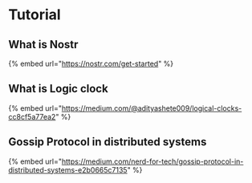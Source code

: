 # Tutorial

## What is Nostr

{% embed url="https://nostr.com/get-started" %}

## What is Logic clock

{% embed url="https://medium.com/@adityashete009/logical-clocks-cc8cf5a77ea2" %}

## Gossip Protocol in distributed systems <a href="#be0a" id="be0a"></a>

{% embed url="https://medium.com/nerd-for-tech/gossip-protocol-in-distributed-systems-e2b0665c7135" %}
